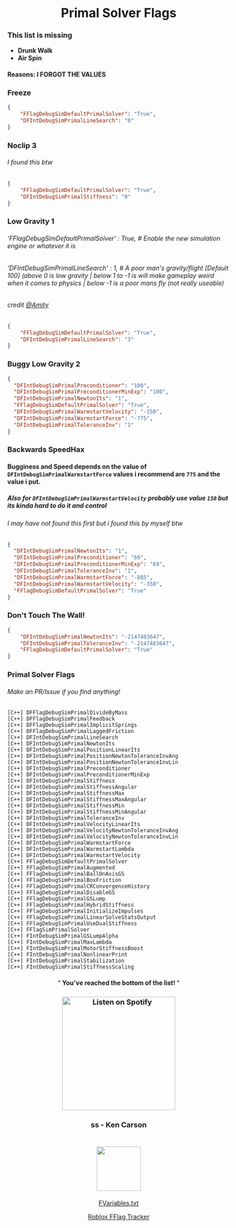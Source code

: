 <h1 align="center">Primal Solver Flags</h1>

### This list is missing
* **Drunk Walk**
* **Air Spin**
#### Reasons: I FORGOT THE VALUES

### Freeze
```json
{
    "FFlagDebugSimDefaultPrimalSolver": "True",
    "DFIntDebugSimPrimalLineSearch": "0"
}
```
### Noclip 3
###### I found this btw
```json
{
    "FFlagDebugSimDefaultPrimalSolver": "True",
    "DFIntDebugSimPrimalStiffness": "0"
}
```
### Low Gravity 1
###### 'FFlagDebugSimDefaultPrimalSolver' : True, # Enable the new simulation engine or whatever it is
###### 'DFIntDebugSimPrimalLineSearch' : 1, # A poor man's gravity/flight [Default 100] (above 0 is low gravity | below 1 to -1 is will make gameplay weird when it comes to physics | below -1 is a poor mans fly (not really useable) 
###### credit [@Amity](https://www.youtube.com/watch?v=5M411LL17B0)
```json
{
    "FFlagDebugSimDefaultPrimalSolver": "True",
    "DFIntDebugSimPrimalLineSearch": "3"
}
```
###  Buggy Low Gravity 2
```json
{
  "DFIntDebugSimPrimalPreconditioner": "100",
  "DFIntDebugSimPrimalPreconditionerMinExp": "100",
  "DFIntDebugSimPrimalNewtonIts": "1",
  "FFlagDebugSimDefaultPrimalSolver": "True",
  "DFIntDebugSimPrimalWarmstartVelocity": "-150",
  "DFIntDebugSimPrimalWarmstartForce": "-775",
  "DFIntDebugSimPrimalToleranceInv": "1"
}
```
### Backwards SpeedHax
#### Bugginess and Speed depends on the value of `DFIntDebugSimPrimalWarmstartForce` values i recommend are `775` and the value i put.
##### Also for `DFIntDebugSimPrimalWarmstartVelocity` probably use value `150` but its kinda hard to do it and control
###### I may have not found this first but i found this by myself btw
```json
{
  "DFIntDebugSimPrimalNewtonIts": "1",
  "DFIntDebugSimPrimalPreconditioner": "69",
  "DFIntDebugSimPrimalPreconditionerMinExp": "69",
  "DFIntDebugSimPrimalToleranceInv": "1",
  "DFIntDebugSimPrimalWarmstartForce": "-885",
  "DFIntDebugSimPrimalWarmstartVelocity": "-350",
  "FFlagDebugSimDefaultPrimalSolver": "True"
}
```
### Don't Touch The Wall!
```json
{
    "DFIntDebugSimPrimalNewtonIts": "-2147483647",
    "DFIntDebugSimPrimalToleranceInv": "-2147483647",
    "FFlagDebugSimDefaultPrimalSolver": "True"
}
```

### Primal Solver Flags
###### Make an PR/Issue if you find anything!
```
[C++] DFFlagDebugSimPrimalDivideByMass
[C++] DFFlagDebugSimPrimalFeedback
[C++] DFFlagDebugSimPrimalImplicitSprings
[C++] DFFlagDebugSimPrimalLaggedFriction
[C++] DFIntDebugSimPrimalLineSearch
[C++] DFIntDebugSimPrimalNewtonIts
[C++] DFIntDebugSimPrimalPositionLinearIts
[C++] DFIntDebugSimPrimalPositionNewtonToleranceInvAng
[C++] DFIntDebugSimPrimalPositionNewtonToleranceInvLin
[C++] DFIntDebugSimPrimalPreconditioner
[C++] DFIntDebugSimPrimalPreconditionerMinExp
[C++] DFIntDebugSimPrimalStiffness
[C++] DFIntDebugSimPrimalStiffnessAngular
[C++] DFIntDebugSimPrimalStiffnessMax
[C++] DFIntDebugSimPrimalStiffnessMaxAngular
[C++] DFIntDebugSimPrimalStiffnessMin
[C++] DFIntDebugSimPrimalStiffnessMinAngular
[C++] DFIntDebugSimPrimalToleranceInv
[C++] DFIntDebugSimPrimalVelocityLinearIts
[C++] DFIntDebugSimPrimalVelocityNewtonToleranceInvAng
[C++] DFIntDebugSimPrimalVelocityNewtonToleranceInvLin
[C++] DFIntDebugSimPrimalWarmstartForce
[C++] DFIntDebugSimPrimalWarmstartLambda
[C++] DFIntDebugSimPrimalWarmstartVelocity
[C++] FFlagDebugSimDefaultPrimalSolver
[C++] FFlagDebugSimPrimalAugmented
[C++] FFlagDebugSimPrimalBallOnAxisGS
[C++] FFlagDebugSimPrimalBoxFriction
[C++] FFlagDebugSimPrimalCRConvergenceHistory
[C++] FFlagDebugSimPrimalDisableGS
[C++] FFlagDebugSimPrimalGSLump
[C++] FFlagDebugSimPrimalHybridStiffness
[C++] FFlagDebugSimPrimalInitializeImpulses
[C++] FFlagDebugSimPrimalLinearSolveStatsOutput
[C++] FFlagDebugSimPrimalUseDualStiffness
[C++] FFlagSimPrimalSolver
[C++] FIntDebugSimPrimalGSLumpAlpha
[C++] FIntDebugSimPrimalMaxLambda
[C++] FIntDebugSimPrimalMotorStiffnessBoost
[C++] FIntDebugSimPrimalNonlinearPrint
[C++] FIntDebugSimPrimalStabilization
[C++] FIntDebugSimPrimalStiffnessScaling
```

<h4 align="center">⁺ You've reached the bottom of the list! ⁺</h4>

<h3 align="center">
  <a href="https://open.spotify.com/track/26QJuQfM8PVAWkIm1JRyqq">
    <img src="https://github.com/collectivists/rbxflags/assets/166893422/27e45931-0f07-455e-af22-8fce8cf04e85" width="256" alt="Listen on Spotify">
  </a>
</h3>

<h3 align="center">ss - Ken Carson</h3>

<h1 align="center">
  <a href="https://open.spotify.com/track/26QJuQfM8PVAWkIm1JRyqq">
    <img src="https://upload.wikimedia.org/wikipedia/commons/2/26/Spotify_logo_with_text.svg" width="100">
  </a>
</h1>

<p align="center"><a href="https://raw.githubusercontent.com/MaximumADHD/Roblox-Client-Tracker/roblox/FVariables.txt">FVariables.txt</a></p>

<p align="center"><a href="https://github.com/MaximumADHD/Roblox-FFlag-Tracker">Roblox FFlag Tracker</a></p>
